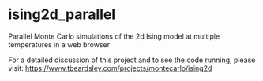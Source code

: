 # ising2d_parallel
Parallel Monte Carlo simulations of the 2d Ising model at multiple temperatures in a web browser

For a detailed discussion of this project and to see the code running, please visit: https://www.tbeardsley.com/projects/montecarlo/ising2d

